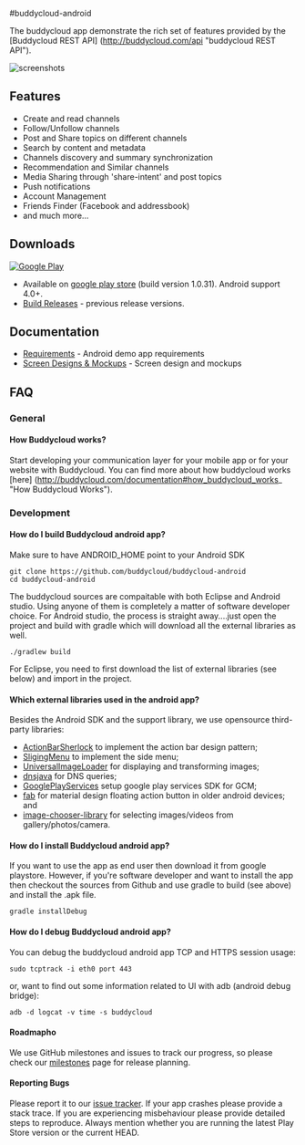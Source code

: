 #buddycloud-android 

The buddycloud app demonstrate the rich set of features provided by the [Buddycloud REST API] (http://buddycloud.com/api "buddycloud REST API").

![screenshots](https://raw.githubusercontent.com/buddycloud/buddycloud-android/master/screenshots.png)

## Features

* Create and read channels 
* Follow/Unfollow channels
* Post and Share topics on different channels
* Search by content and metadata
* Channels discovery and summary synchronization
* Recommendation and Similar channels
* Media Sharing through 'share-intent' and post topics 
* Push notifications
* Account Management
* Friends Finder (Facebook and addressbook)
* and much more...
 
## Downloads

[![Google Play](http://developer.android.com/images/brand/en_generic_rgb_wo_45.png)](https://play.google.com/store/apps/details?id=com.buddycloud)

* Available on [google play store](https://play.google.com/store/apps/details?id=com.buddycloud) (build version 1.0.31). Android support 4.0+.
* [Build Releases](http://downloads.buddycloud.com/packages/android/) - previous release versions.

## Documentation
 * [Requirements](https://docs.google.com/a/buddycloud.com/document/d/1c-vJ8lUbpZ47P-7gIpTtjhTL54d10aQkD0mI12uwEuA/edit) - Android demo app requirements
 * [Screen Designs & Mockups](https://buddycloud.mybalsamiq.com/projects/android/grid) - Screen design and mockups

## FAQ

### General

#### How Buddycloud works?

Start developing your communication layer for your mobile app or for your website with Buddycloud. You can find more about how buddycloud works [here] (http://buddycloud.com/documentation#how_buddycloud_works_ "How Buddycloud Works").


### Development

#### How do I build Buddycloud android app?

Make sure to have ANDROID_HOME point to your Android SDK

	git clone https://github.com/buddycloud/buddycloud-android
	cd buddycloud-android

The buddycloud sources are compaitable with both Eclipse and Android studio. Using anyone of them is completely a matter of software developer choice. For Android studio, the process is straight away....just open the project and build with gradle which will download all the external libraries as well.

	./gradlew build

For Eclipse, you need to first download the list of external libraries (see below) and import in the project.

#### Which external libraries used in the android app? 

Besides the Android SDK and the support library, we use opensource third-party libraries:

* [ActionBarSherlock](https://github.com/JakeWharton/ActionBarSherlock) to implement the action bar design pattern; 
* [SligingMenu](https://github.com/jfeinstein10/SlidingMenu) to implement the side menu;
* [UniversalImageLoader](https://github.com/nostra13/Android-Universal-Image-Loader) for displaying and transforming images;
* [dnsjava](http://www.xbill.org/dnsjava/) for DNS queries;
* [GooglePlayServices](https://developer.android.com/google/play-services/setup.html) setup google play services SDK for GCM;
* [fab](https://github.com/shell-software/fab) for material design floating action button in older android devices; and
* [image-chooser-library](https://github.com/coomar2841/image-chooser-library) for selecting images/videos from gallery/photos/camera.

#### How do I install Buddycloud android app?

If you want to use the app as end user then download it from google playstore. However, if you're software developer and want to install the app then checkout the sources from Github and use gradle to build (see above) and install the .apk file.

	gradle installDebug

#### How do I debug Buddycloud android app?

You can debug the buddycloud android app TCP and HTTPS session usage:

	sudo tcptrack -i eth0 port 443

or, want to find out some information related to UI with adb (android debug bridge):

    adb -d logcat -v time -s buddycloud
    
#### Roadmapho

We use GitHub milestones and issues to track our progress, so please check our [milestones](https://github.com/buddycloud/buddycloud-android/milestones) page for release planning. 

#### Reporting Bugs

Please report it to our [issue tracker][issues]. If your app crashes please
provide a stack trace. If you are experiencing misbehaviour please provide
detailed steps to reproduce. Always mention whether you are running the latest
Play Store version or the current HEAD.

[issues]: https://github.com/buddycloud/buddycloud-android/issues

